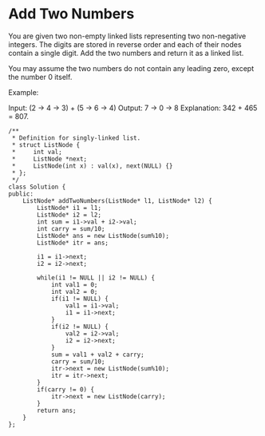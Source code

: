 # Add Two Numbers

You are given two non-empty linked lists representing two non-negative integers. The digits are stored in reverse order and each of their nodes contain a single digit. Add the two numbers and return it as a linked list.

You may assume the two numbers do not contain any leading zero, except the number 0 itself.

Example:

Input: (2 -> 4 -> 3) + (5 -> 6 -> 4)
Output: 7 -> 0 -> 8
Explanation: 342 + 465 = 807.

```
/**
 * Definition for singly-linked list.
 * struct ListNode {
 *     int val;
 *     ListNode *next;
 *     ListNode(int x) : val(x), next(NULL) {}
 * };
 */
class Solution {
public:
    ListNode* addTwoNumbers(ListNode* l1, ListNode* l2) {
        ListNode* i1 = l1;
        ListNode* i2 = l2;
        int sum = i1->val + i2->val;
        int carry = sum/10;
        ListNode* ans = new ListNode(sum%10);
        ListNode* itr = ans;
        
        i1 = i1->next;
        i2 = i2->next;
        
        while(i1 != NULL || i2 != NULL) {
            int val1 = 0;
            int val2 = 0;
            if(i1 != NULL) {
                val1 = i1->val;
                i1 = i1->next;
            }
            if(i2 != NULL) {
                val2 = i2->val;
                i2 = i2->next;
            }
            sum = val1 + val2 + carry;
            carry = sum/10;
            itr->next = new ListNode(sum%10);
            itr = itr->next;
        }
        if(carry != 0) {
            itr->next = new ListNode(carry);    
        }
        return ans;
    }
};
```
